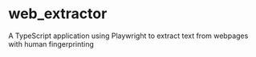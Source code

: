 # web_extractor
A TypeScript application using Playwright to extract text from webpages with human fingerprinting
